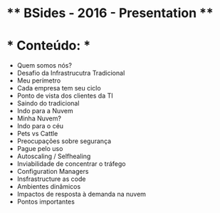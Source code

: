 # ** BSides - 2016 - Presentation ** #

# * Conteúdo: * #

* Quem somos nós?
* Desafio da Infrastrucutra Tradicional
* Meu perímetro
* Cada empresa tem seu ciclo
* Ponto de vista dos clientes da TI
* Saindo do tradicional
* Indo para a Nuvem
* Minha Nuvem?
* Indo para o céu
* Pets vs Cattle
* Preocupações sobre segurança
* Pague pelo uso
* Autoscaling / Selfhealing
* Inviabilidade de concentrar o tráfego
* Configuration Managers
* Insfrastructure as code
* Ambientes dinâmicos
* Impactos de resposta à demanda na nuvem
* Pontos importantes
